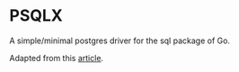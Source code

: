 # PSQLX

A simple/minimal postgres driver for the sql package of Go.

Adapted from this [article](https://medium.com/scum-gazeta/writing-your-own-postgresql-driver-ebd5fd6d187d).
